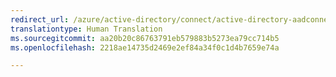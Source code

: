 ```yaml
---
redirect_url: /azure/active-directory/connect/active-directory-aadconnectsync-understanding-default-configuration
translationtype: Human Translation
ms.sourcegitcommit: aa20b20c86763791eb579883b5273ea79cc714b5
ms.openlocfilehash: 2218ae14735d2469e2ef84a34f0c1d4b7659e74a

---
```




<!--HONumber=Feb17_HO3-->



